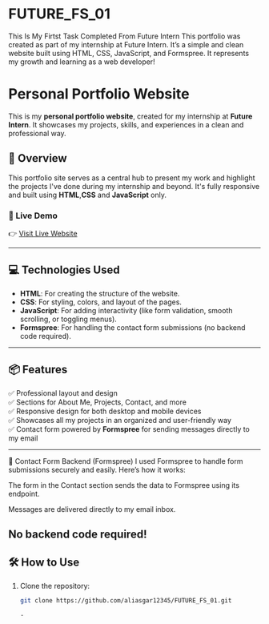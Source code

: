 # FUTURE_FS_01
This Is My Firtst Task Completed From Future Intern
This portfolio was created as part of my internship at Future Intern. It’s a simple and clean website built using HTML, CSS, JavaScript, and Formspree. It represents my growth and learning as a web developer!

# Personal Portfolio Website

This is my **personal portfolio website**, created for my internship at **Future Intern**. It showcases my projects, skills, and experiences in a clean and professional way.

## 🌟 Overview

This portfolio site serves as a central hub to present my work and highlight the projects I've done during my internship and beyond. It's fully responsive and built using **HTML**,**CSS** and **JavaScript** only.

### 🚀 Live Demo
👉 [Visit Live Website](https://aliasgar12345.github.io/FUTURE_FS_01/)


---

## 💻 Technologies Used

- **HTML**: For creating the structure of the website.
- **CSS**: For styling, colors, and layout of the pages.
- **JavaScript**: For adding interactivity (like form validation, smooth scrolling, or toggling menus).
- **Formspree**: For handling the contact form submissions (no backend code required).

---

## 📦 Features

✅ Professional layout and design  
✅ Sections for About Me, Projects, Contact, and more  
✅ Responsive design for both desktop and mobile devices  
✅ Showcases all my projects in an organized and user-friendly way  
✅ Contact form powered by **Formspree** for sending messages directly to my email  

---

🔧 Contact Form Backend (Formspree)
I used Formspree to handle form submissions securely and easily. Here’s how it works:

The form in the Contact section sends the data to Formspree using its endpoint.

Messages are delivered directly to my email inbox.

No backend code required!
---

## 🛠️ How to Use

1. Clone the repository:
   ```bash
   git clone https://github.com/aliasgar12345/FUTURE_FS_01.git

   -
